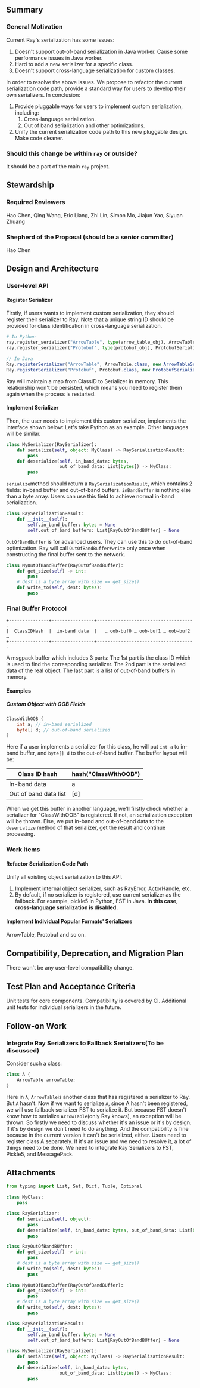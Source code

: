 ## Summary

### General Motivation

Current Ray's serialization has some issues:

1. Doesn't support out-of-band serialization in Java worker. Cause some performance issues in Java worker.
2. Hard to add a new serializer for a specific class.
3. Doesn't support cross-language serialization for custom classes.

In order to resolve the above issues. We propose to refactor the current serialization code path, provide a standard way for users to develop their own serializers.
In conclusion:

1. Provide pluggable ways for users to implement custom serialization, including:
   1. Cross-language serialization.
   2. Out of band serialization and other optimizations.
2. Unify the current serialization code path to this new pluggable design. Make code cleaner.

### Should this change be within `ray` or outside?

It should be a part of the main `ray` project.

## Stewardship

### Required Reviewers

Hao Chen, Qing Wang, Eric Liang, Zhi Lin, Simon Mo, Jiajun Yao, Siyuan Zhuang

### Shepherd of the Proposal (should be a senior committer)

Hao Chen

## Design and Architecture

### User-level API

#### Register Serializer

Firstly, if users wants to implement custom serialization, they should register their serializer to Ray.
Note that a unique string ID should be provided for class identification in cross-language serialization.

```python
# In Python
ray.register_serializer("ArrowTable", type(arrow_table_obj), ArrowTableSerializer())
ray.register_serializer("Protobuf", type(protobuf_obj), ProtobufSerializer())
```

```java
// In Java
Ray.registerSerializer("ArrowTable", ArrowTable.class, new ArrowTableSerializer());
Ray.registerSerializer("Protobuf", Protobuf.class, new ProtobufSerializer());
```

Ray will maintain a map from ClassID to Serializer in memory. This relationship won't be persisted, which means you need to register them again when the process is restarted.

#### Implement Serializer

Then, the user needs to implement this custom serializer, implements the interface shown below:
Let's take Python as an example. Other languages will be similar.

```python
class MySerializer(RaySerializer):
    def serialize(self, object: MyClass) -> RaySerializationResult:
        pass
    def deserialize(self, in_band_data: bytes,
                    out_of_band_data: List[bytes]) -> MyClass:
        pass

```

`serialize`method should return a `RaySerializationResult`, which contains 2 fields: in-band buffer and out-of-band buffers.
`inBandBuffer` is nothing else than a byte array. Users can use this field to achieve normal in-band serialization.

```python
class RaySerializationResult:
    def __init__(self):
        self.in_band_buffer: bytes = None
        self.out_of_band_buffers: List[RayOutOfBandBUffer] = None
```

`OutOfBandBuffer` is for advanced users. They can use this to do out-of-band optimization. Ray will call `OutOfBandBuffer#write` only once when constructing the final buffer sent to the network.

```python
class MyOutOfBandBuffer(RayOutOfBandBUffer):
    def get_size(self) -> int:
        pass
    # dest is a byte array with size == get_size()
    def write_to(self, dest: bytes):
        pass
```

### Final Buffer Protocol

```
+---------------+----------------+-------------------------------------
|  ClassIDHash  |  in-band data  |   … oob-buf0 … oob-buf1 … oob-buf2 …
+---------------+----------------+-------------------------------------
```

A msgpack buffer which includes 3 parts:
The 1st part is the class ID which is used to find the corresponding serializer.
The 2nd part is the serialized data of the real object.
The last part is a list of out-of-band buffers in memory.

#### Examples

##### Custom Object with OOB Fields

```java
ClassWithOOB {
    int a; // in-band serialized
    byte[] d; // out-of-band serialized
}
```

Here if a user implements a serializer for this class, he will put `int a` to in-band buffer, and `byte[] d` to the out-of-band buffer.
The buffer layout will be:

| Class ID hash | hash("ClassWithOOB") |
| --- | --- |
| In-band data | a |
| Out of band data list | [d] |

When we get this buffer in another language, we'll firstly check whether a serializer for "ClassWithOOB" is registered. If not, an serialization exception will be thrown. Else, we put in-band and out-of-band data to the `deserialize` method of that serializer, get the result and continue processing.

### Work Items

#### Refactor Serialization Code Path

Unify all existing object serialization to this API.

1. Implement internal object serializer, such as RayError, ActorHandle, etc.
2. By default, if no serializer is registered, use current serializer as the fallback. For example, pickle5 in Python, FST in Java. **In this case, cross-language serialization is disabled.**

#### Implement Individual Popular Formats' Serializers

ArrowTable, Protobuf and so on.

## Compatibility, Deprecation, and Migration Plan

There won't be any user-level compatibility change.

## Test Plan and Acceptance Criteria

Unit tests for core components.
Compatibility is covered by CI.
Additional unit tests for individual serializers in the future.

## Follow-on Work

### Integrate Ray Serializers to Fallback Serializers(To be discussed)

Consider such a class:

```java
class A {
    ArrowTable arrowTable;
}
```

Here in `A`, `ArrowTable`is another class that has registered a serializer to Ray. But `A` hasn't.
Now if we want to serialize `A`, since A hasn't been registered, we will use fallback serializer FST to serialize it. But because FST doesn't know how to serialize `ArrowTable`(only Ray knows), an exception will be thrown.
So firstly we need to discuss whether it's an issue or it's by design.
If it's by design we don't need to do anything. And the compatibility is fine because in the current version it can't be serialized, either. Users need to register class A separately.
If it's an issue and we need to resolve it, a lot of things need to be done. We need to integrate Ray Serializers to FST, Pickle5, and MessagePack.

## Attachments

```python
from typing import List, Set, Dict, Tuple, Optional

class MyClass:
    pass

class RaySerializer:
    def serialize(self, object):
        pass
    def deserialize(self, in_band_data: bytes, out_of_band_data: List[bytes]):
        pass

class RayOutOfBandBUffer:
    def get_size(self) -> int:
        pass
    # dest is a byte array with size == get_size()
    def write_to(self, dest: bytes):
        pass

class MyOutOfBandBuffer(RayOutOfBandBUffer):
    def get_size(self) -> int:
        pass
    # dest is a byte array with size == get_size()
    def write_to(self, dest: bytes):
        pass

class RaySerializationResult:
    def __init__(self):
        self.in_band_buffer: bytes = None
        self.out_of_band_buffers: List[RayOutOfBandBUffer] = None

class MySerializer(RaySerializer):
    def serialize(self, object: MyClass) -> RaySerializationResult:
        pass
    def deserialize(self, in_band_data: bytes,
                    out_of_band_data: List[bytes]) -> MyClass:
        pass

```
